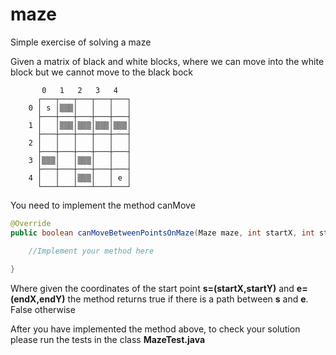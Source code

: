 # maze

Simple exercise of solving a maze

Given a matrix of black and white blocks, where we can move into the white block but
we cannot move to the black bock

           0   1   2   3   4
          ┌───┬───┬───┬───┬───┐
        0 │ s │▒▒▒│   │   │   │
          ├───┼───┼───┼───┼───┤
        1 │   │▒▒▒│▒▒▒│▒▒▒│▒▒▒│
          ├───┼───┼───┼───┼───┤
        2 │   │   │   │   │   │
          ├───┼───┼───┼───┼───┤
        3 │▒▒▒│   │▒▒▒│   │   │
          ├───┼───┼───┼───┼───┤
        4 │   │   │▒▒▒│   │ e │
          └───┴───┴───┴───┴───┘
      

You need to implement the method canMove

```java
@Override
public boolean canMoveBetweenPointsOnMaze(Maze maze, int startX, int startY, int endX, int endY) {

    //Implement your method here
    
}
```
Where given the coordinates of the start point **s=(startX,startY)** and **e=(endX,endY)** the method returns 
true if there is a path between **s** and **e**. False otherwise

After you have implemented the method above, to check your solution please run the tests in the class **MazeTest.java**
